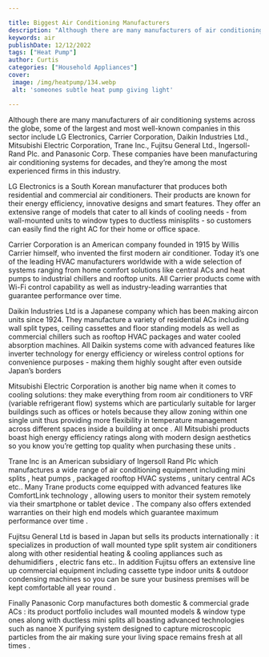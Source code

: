 ```yaml
---

title: Biggest Air Conditioning Manufacturers
description: "Although there are many manufacturers of air conditioning systems across the globe, some of the largest and most well-known compan...lets find out"
keywords: air
publishDate: 12/12/2022
tags: ["Heat Pump"]
author: Curtis
categories: ["Household Appliances"]
cover: 
 image: /img/heatpump/134.webp
 alt: 'someones subtle heat pump giving light'

---
```


Although there are many manufacturers of air conditioning systems across the globe, some of the largest and most well-known companies in this sector include LG Electronics, Carrier Corporation, Daikin Industries Ltd., Mitsubishi Electric Corporation, Trane Inc., Fujitsu General Ltd., Ingersoll-Rand Plc. and Panasonic Corp. These companies have been manufacturing air conditioning systems for decades, and they’re among the most experienced firms in this industry.

LG Electronics is a South Korean manufacturer that produces both residential and commercial air conditioners. Their products are known for their energy efficiency, innovative designs and smart features. They offer an extensive range of models that cater to all kinds of cooling needs - from wall-mounted units to window types to ductless minisplits - so customers can easily find the right AC for their home or office space.

Carrier Corporation is an American company founded in 1915 by Willis Carrier himself, who invented the first modern air conditioner. Today it’s one of the leading HVAC manufacturers worldwide with a wide selection of systems ranging from home comfort solutions like central ACs and heat pumps to industrial chillers and rooftop units. All Carrier products come with Wi-Fi control capability as well as industry-leading warranties that guarantee performance over time. 

Daikin Industries Ltd is a Japanese company which has been making aircon units since 1924. They manufacture a variety of residential ACs including wall split types, ceiling cassettes and floor standing models as well as commercial chillers such as rooftop HVAC packages and water cooled absorption machines. All Daikin systems come with advanced features like inverter technology for energy efficiency or wireless control options for convenience purposes - making them highly sought after even outside Japan’s borders 

Mitsubishi Electric Corporation is another big name when it comes to cooling solutions: they make everything from room air conditioners to VRF (variable refrigerant flow) systems which are particularly suitable for larger buildings such as offices or hotels because they allow zoning within one single unit thus providing more flexibility in temperature management across different spaces inside a building at once . All Mitsubishi products boast high energy efficiency ratings along with modern design aesthetics so you know you’re getting top quality when purchasing these units . 

Trane Inc is an American subsidiary of Ingersoll Rand Plc which manufactures a wide range of air conditioning equipment including mini splits , heat pumps , packaged rooftop HVAC systems , unitary central ACs etc.. Many Trane products come equipped with advanced features like ComfortLink technology , allowing users to monitor their system remotely via their smartphone or tablet device . The company also offers extended warranties on their high end models which guarantee maximum performance over time . 

Fujitsu General Ltd is based in Japan but sells its products internationally : it specializes in production of wall mounted type split system air conditioners along with other residential heating & cooling appliances such as dehumidifiers , electric fans etc.. In addition Fujitsu offers an extensive line up commercial equipment including cassette type indoor units & outdoor condensing machines so you can be sure your business premises will be kept comfortable all year round . 

 Finally Panasonic Corp manufactures both domestic & commercial grade ACs : its product portfolio includes wall mounted models & window type ones along with ductless mini splits all boasting advanced technologies such as nanoe X purifying system designed to capture microscopic particles from the air making sure your living space remains fresh at all times .
